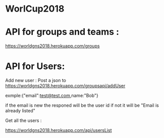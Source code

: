 # WorlCup2018
 # API for groups and teams :
 https://worldgns2018.herokuapp.com/groups
 
  # API for Users: 
Add new user :
Post a json to 
 https://worldgns2018.herokuapp.com/groupsapi/addUser

exmple:{"email":test@test.com,name:"Bob"}

if the email is new the responed will be the user id
if not it will be "Email is already listed"


Get all the users :

https://worldgns2018.herokuapp.com/api/usersList








